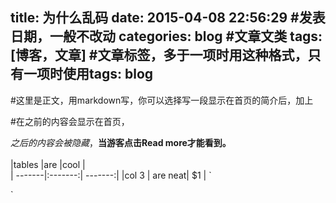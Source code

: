 title: 为什么乱码
date: 2015-04-08 22:56:29 #发表日期，一般不改动
categories: blog #文章文类
tags: [博客，文章] #文章标签，多于一项时用这种格式，只有一项时使用tags: blog
---
#这里是正文，用markdown写，你可以选择写一段显示在首页的简介后，加上
<!--more-->#在<!--more-->之前的内容会显示在首页，

*之后的内容会被隐藏*，**当游客点击Read more才能看到。**
<br/>
<br/>
|tables  |are      |cool     |  
| -------|:-------:| -------:|
|col 3   | are neat|    $1   |
` <html>
 <head>
   <meta http-equiv="content-type" content="text/html;charset=utf-8;"/>
   <meta http-equiv="X-UA-Compatible" content="IE=edge,chrome=1" />
   <meta name="robots" content="all" />
   <meta name="robots" content="index,follow"/>
 </head>
 <body>
 
 <script type="text/javascript" src="http://www.qq.com/404/search_children.js"
         charset="utf-8" homePageUrl="your site url "
         homePageName="�ص��ҵ���ҳ">
 </script>
 
 </body>
 </html>
 `
 

 